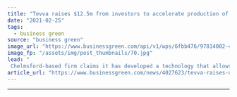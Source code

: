 ```yaml
---
title: "Tevva raises $12.5m from investors to accelerate production of e-truck range"
date: "2021-02-25"
tags: 
  - business green
source: "business green"
image_url: "https://www.businessgreen.com/api/v1/wps/6fbb476/97814002-434c-4a09-964c-17f39a0b1191/3/Tevva-Image-240221-002-185x114.jpg"
image_fp: "/assets/img/post_thumbnails/70.jpg"
lead: "
 Chelmsford-based firm claims it has developed a technology that allows vehicles to 'break the range barrier for electric battery propulsion' in freight vehicles ..."
article_url: "https://www.businessgreen.com/news/4027623/tevva-raises-usd-investors-accelerate-production-truck-range"
---
```


---
